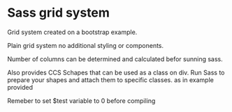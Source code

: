 <h1> Sass grid system </h1>

<p>Grid system created on a bootstrap example.</p>
<p>Plain grid system no additional styling or components.</p>
<p>Number of columns can be determined and calculated befor sunning sass.</p>
<p>Also provides CCS Schapes that can be used as a class on div. Run Sass to prepare your shapes and attach them to specific classes. as in example provided</p>
<p>Remeber to set $test variable to 0 before compiling </p>


